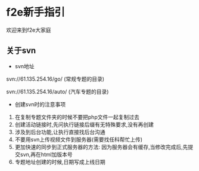 # f2e新手指引
欢迎来到f2e大家庭
## 关于svn
- svn地址

svn://61.135.254.16/go/ (常规专题的目录)

svn://61.135.254.16/auto/ (汽车专题的目录)

- 创建svn时的注意事项
 1. 在复制专题文件夹的时候不要把php文件一起复制过去
 2. 创建活动链接时,先问执行链接后缀有无特殊要求,没有再创建
 3. 涉及到后台功能,让执行直接找后台沟通
 4. 不要用svn上传视频文件到服务器(需要找任科帮忙上传)
 5. 更加快速的同步到正式服务器的方法: 因为服务器会有缓存,当修改完成后,先提交svn,再在html加版本号
 6. 专题地址创建的时候,日期写成上线日期
